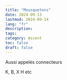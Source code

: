 ```yaml
---
title: "Mousquetons"
date: 2024-09-13
lastmod: 2024-09-14
lang: "fr"
description: 
tags: 
category: Ascent
toc: false
draft: false
---
```


Aussi appelés connecteurs

K, B, X H etc